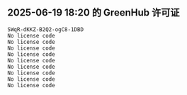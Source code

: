 ## 2025-06-19 18:20 的 GreenHub 许可证
```
SWqR-dKKZ-B2Q2-ogC8-1DBD
No license code
No license code
No license code
No license code
No license code
No license code
No license code
No license code
No license code
```
